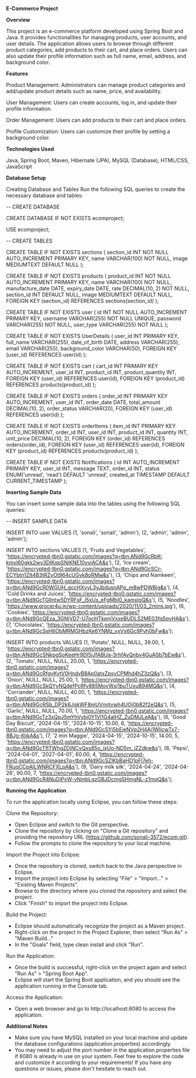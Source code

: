 **E-Commerce Project**

**Overview**

This project is an e-commerce platform developed using Spring Boot and Java. It provides functionalities for managing products, user accounts, and user details. The application allows users to browse through different product categories, add products to their cart, and place orders. Users can also update their profile information such as full name, email, address, and background color.

**Features**

Product Management:
Administrators can manage product categories and add/update product details such as name, price, and availability.

User Management:
Users can create accounts, log in, and update their profile information.

Order Management: 
Users can add products to their cart and place orders.

Profile Customization: 
Users can customize their profile by setting a background color.

**Technologies Used**

Java, 
Spring Boot, 
Maven, 
Hibernate (JPA), 
MySQL (Database), 
HTML/CSS, 
JavaScript

**Database Setup**

Creating Database and Tables
Run the following SQL queries to create the necessary database and tables:

-- CREATE DATABASE

CREATE DATABASE IF NOT EXISTS ecomproject;

USE ecomproject;

-- CREATE TABLES

CREATE TABLE IF NOT EXISTS sections (
  section_id INT NOT NULL AUTO_INCREMENT PRIMARY KEY,
  name VARCHAR(100) NOT NULL,
  image MEDIUMTEXT DEFAULT NULL
);

CREATE TABLE IF NOT EXISTS products (
  product_id INT NOT NULL AUTO_INCREMENT PRIMARY KEY,
  name VARCHAR(100) NOT NULL,
  manufacture_date DATE,
  expiry_date DATE,
  rate DECIMAL(10, 2) NOT NULL,
  section_id INT DEFAULT NULL,
  image MEDIUMTEXT DEFAULT NULL,
  FOREIGN KEY (section_id) REFERENCES sections(section_id)
);

CREATE TABLE IF NOT EXISTS user (
  id INT NOT NULL AUTO_INCREMENT PRIMARY KEY,
  username VARCHAR(255) NOT NULL UNIQUE,
  password VARCHAR(255) NOT NULL,
  user_type VARCHAR(255) NOT NULL
);

CREATE TABLE IF NOT EXISTS UserDetails (
  user_id INT PRIMARY KEY,
  full_name VARCHAR(255),
  date_of_birth DATE,
  address VARCHAR(255),
  email VARCHAR(255),
  background_color VARCHAR(50),
  FOREIGN KEY (user_id) REFERENCES user(id)
);

CREATE TABLE IF NOT EXISTS cart (
    cart_id INT PRIMARY KEY AUTO_INCREMENT,
    user_id INT,
    product_id INT,
    product_quantity INT,
    FOREIGN KEY (user_id) REFERENCES user(id),
    FOREIGN KEY (product_id) REFERENCES products(product_id)
);

CREATE TABLE IF NOT EXISTS orders (
    order_id INT PRIMARY KEY AUTO_INCREMENT,
    user_id INT,
    order_date DATE,
    total_amount DECIMAL(10, 2),
    order_status VARCHAR(20),
    FOREIGN KEY (user_id) REFERENCES user(id)
);

CREATE TABLE IF NOT EXISTS orderItems (
    item_id INT PRIMARY KEY AUTO_INCREMENT,
    order_id INT,
    user_id INT,
    product_id INT,
    quantity INT,
    unit_price DECIMAL(10, 2),
    FOREIGN KEY (order_id) REFERENCES orders(order_id),
    FOREIGN KEY (user_id) REFERENCES user(id),
    FOREIGN KEY (product_id) REFERENCES products(product_id)
);

CREATE TABLE IF NOT EXISTS Notifications (
    id INT AUTO_INCREMENT PRIMARY KEY,
    user_id INT,
    message TEXT,
    order_id INT,
    status ENUM('unread', 'read') DEFAULT 'unread',
    created_at TIMESTAMP DEFAULT CURRENT_TIMESTAMP
);



**Inserting Sample Data**

You can insert some sample data into the tables using the following SQL queries:

-- INSERT SAMPLE DATA

INSERT INTO user VALUES 
       (1, 'sonali', 'sonali', 'admin'),
       (2, 'admin', 'admin', 'admin');

INSERT INTO sections VALUES
  (1, 'Fruits and Vegetables', 'https://encrypted-tbn0.gstatic.com/images?q=tbn:ANd9GcRbK-kmvI60gkk2wv3DIKqpSNiKNE10yviACA&s'),
  (2, 'Ice cream', 'https://encrypted-tbn0.gstatic.com/images?q=tbn:ANd9GcSCr-ECYbtn1ZIt4B3tRZvOt964cUGvk8oRMw&s'),
  (3, 'Chips and Namkeen', 'https://encrypted-tbn0.gstatic.com/images?q=tbn:ANd9GcR0WGUH_gccHXvyL3yJbdusnAPp_m8wPDWBjg&s'),
  (4, 'Cold Drinks and Juices', 'https://encrypted-tbn0.gstatic.com/images?q=tbn:ANd9GcTGllntw5DYRFsF_l5xUs_eFgMbI0_kamxlgQ&s'),
  (5, 'Noodles', 'https://www.grocer4u.in/wp-content/uploads/2020/11/03_2mins.jpg'),
  (6, 'Cookies', 'https://encrypted-tbn0.gstatic.com/images?q=tbn:ANd9GcQEza_3GNjVD7-U7ocHTkpnjVxxeBUDLS2ME03fq5qyHA&s'),
  (7, 'Chocolates', 'https://encrypted-tbn0.gstatic.com/images?q=tbn:ANd9GcSsH6ObMRMGHbzKe6YNMz_yxVx6Gc9Pvh0bFw&s');

INSERT INTO products VALUES
  (1, 'Potato', NULL, NULL, 39.00, 1, 'https://encrypted-tbn0.gstatic.com/images?q=tbn:ANd9GcSNkpgSoKeeHr9DI5jJfABUa-3rhfAvQnbv4GuA0b7bEw&s'),
  (2, 'Tomato', NULL, NULL, 20.00, 1, 'https://encrypted-tbn0.gstatic.com/images?q=tbn:ANd9GcRfgvKytV0HndvB8Ap0atxZpsyCPMhd4hZ3zQ&s'),
  (3, 'Onion', NULL, NULL, 25.00, 1, 'https://encrypted-tbn0.gstatic.com/images?q=tbn:ANd9GcSkQYyNQdefPcRfv885MoyWxj1buTUxuB94MQ&s'),
  (4, 'Corriander', NULL, NULL, 40.00, 1, 'https://encrypted-tbn0.gstatic.com/images?q=tbn:ANd9GcRSb_DP2k6JgkWF8mUVnntvwh4UOj0b82f2eQ&s'),
  (5, 'Garlic', NULL, NULL, 70.00, 1, 'https://encrypted-tbn0.gstatic.com/images?q=tbn:ANd9GcTz3xQpJ5mYhVybj0Y1Vl1G4aIHZ_ZuDMJLeA&s'),
  (6, 'Good Day Biscuit', '2024-04-15', '2024-10-15', 10.00, 6, 'https://encrypted-tbn0.gstatic.com/images?q=tbn:ANd9GcSYj5bEieNVp2H4Aj1WIicwTx7-8BJg-6IikA&s'),
  (7, '2 min Maggie', '2024-04-15', '2024-10-15', 14.00, 5, 'https://encrypted-tbn0.gstatic.com/images?q=tbn:ANd9GcTfITWhgZDjNCyQxs85o_ixUo-ND5m_jZZdkw&s'),
  (8, 'Pepsi', '2024-04-01', '2027-04-01', 60.00, 4, 'https://encrypted-tbn0.gstatic.com/images?q=tbn:ANd9GcSZlKbBaHD1pFI7eh-FRuqCCpAILWNRCFXLpA&s'),
  (9, 'Dairy milk silk', '2024-04-24', '2024-04-26', 90.00, 7, 'https://encrypted-tbn0.gstatic.com/images?q=tbn:ANd9GcR4NuDiPxW-vNmbLgzGBJDcmgSHmgNL-z1mqQ&s');

**Running the Application**

To run the application locally using Eclipse, you can follow these steps: 

Clone the Repository: 
- Open Eclipse and switch to the Git perspective. 
- Clone the repository by clicking on "Clone a Git repository" and providing the repository URL (https://github.com/sonali-3572/ecom.git). 
- Follow the prompts to clone the repository to your local machine. 

Import the Project into Eclipse: 
- Once the repository is cloned, switch back to the Java perspective in Eclipse. 
- Import the project into Eclipse by selecting "File" > "Import..." > "Existing Maven Projects". 
- Browse to the directory where you cloned the repository and select the project. 
- Click "Finish" to import the project into Eclipse. 

Build the Project: 
- Eclipse should automatically recognize the project as a Maven project. 
- Right-click on the project in the Project Explorer, then select "Run As" > "Maven Build..." 
- In the "Goals" field, type clean install and click "Run". 

Run the Application: 
- Once the build is successful, right-click on the project again and select "Run As" > "Spring Boot App". 
- Eclipse will start the Spring Boot application, and you should see the application running in the Console tab. 

Access the Application: 
- Open a web browser and go to http://localhost:8080 to access the application. 

**Additional Notes**

- Make sure you have MySQL installed on your local machine and update the database configurations (application.properties) accordingly.
- You may need to adjust the port number in the application.properties file if 8080 is already in use on your system.
Feel free to explore the code and customize it according to your requirements! If you have any questions or issues, please don't hesitate to reach out.
